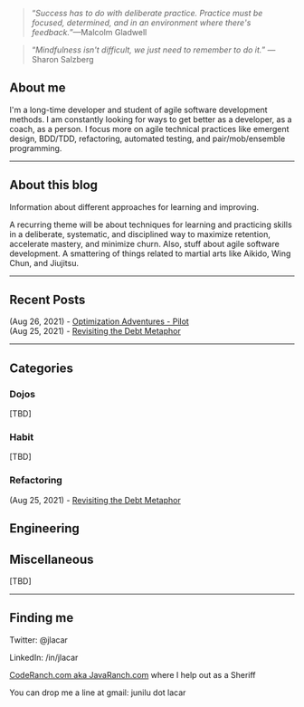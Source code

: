 > &ldquo;_Success has to do with deliberate practice. Practice must be focused,
> determined, and in an environment where there's feedback._&rdquo;&mdash;Malcolm Gladwell

> &ldquo;_Mindfulness isn't difficult, we just need to remember to do it._&rdquo;
> &mdash;Sharon Salzberg

## About me

I'm a long-time developer and student of agile software development methods. I am constantly looking for ways to get
better as a developer, as a coach, as a person. I focus more on agile technical practices like emergent design,
BDD/TDD, refactoring, automated testing, and pair/mob/ensemble programming.

----
## About this blog

Information about different approaches for learning and improving. 

A recurring theme will be about techniques for learning and practicing skills in a deliberate, systematic, and 
disciplined way to maximize retention, accelerate mastery, and minimize churn. Also, stuff about agile software 
development. A smattering of things related to martial arts like Aikido, Wing Chun, and Jiujitsu.

----
## Recent Posts

(Aug 26, 2021) - [Optimization Adventures - Pilot](coding/premature-optimization-1.md)  
(Aug 25, 2021) - [Revisiting the Debt Metaphor](refactoring/revisiting-tech-debt.md)

----
## Categories 

### Dojos

[TBD]

### Habit

[TBD]

### Refactoring

(Aug 25, 2021) - [Revisiting the Debt Metaphor](refactoring/revisiting-tech-debt.md)  

## Engineering


## Miscellaneous

[TBD]

----
## Finding me 

Twitter: @jlacar

LinkedIn: /in/jlacar

[CodeRanch.com aka JavaRanch.com](https://coderanch.com) where I help out as a Sheriff

You can drop me a line at gmail: junilu dot lacar
